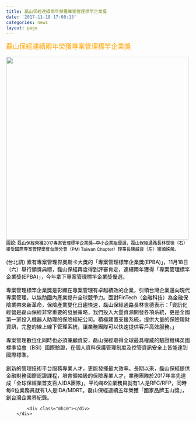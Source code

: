 ```yaml
---
title: 磊山保經連續兩年榮獲專案管理標竿企業獎
date: '2017-11-18 17:08:15'
categories: news
layout: page
---
```


<div class="text">
			<div>
	<span style="color:#ffa500;"><span style="font-size:18px;">磊山保經連續兩年榮獲專案管理標竿企業獎</span></span></div>
<div>
	&nbsp;</div>
<div>
	<span style="color:#ffa500;"><span style="font-size:18px;"><img alt="" src="http://lsapp.leishan.com.tw/UserFiles/images/%E7%A3%8A%E5%B1%B1%E4%BF%9D%E7%B6%93%E6%A6%AE%E7%8D%B22017%E5%B0%88%E6%A1%88%E7%AE%A1%E7%90%86%E6%A8%99%E7%AB%BF%E4%BC%81%E6%A5%AD%E7%8D%8E%E2%94%80%E4%B8%AD%E5%B0%8F%E4%BC%81%E6%A5%AD%E7%B5%84%E5%84%AA%E9%81%B8%EF%BC%8C%E7%A3%8A%E5%B1%B1%E4%BF%9D%E7%B6%93%E9%80%9A%E8%B7%AF%E9%95%B7%E6%9E%97%E4%B8%96%E5%BE%B7%EF%BC%88%E5%8F%B3%EF%BC%89%E6%8E%A5%E5%8F%97%E5%9C%8B%E9%9A%9B%E5%B0%88%E6%A1%88%E7%AE%A1%E7%90%86%E5%AD%B8%E6%9C%83%E5%8F%B0%E7%81%A3%E5%88%86%E6%9C%83%EF%BC%88PMI%20Taiwan%20Chapter%EF%BC%89%E7%90%86%E4%BA%8B%E9%95%B7%E9%99%B3%E5%A8%81%E8%89%AF%EF%BC%88%E5%B7%A6%EF%BC%89%E7%8D%B2%E9%A0%92%E6%AE%8A%E6%A6%AE%E3%80%82.jpg" style="width: 500px;"></span></span></div>
<div>
	<span style="color:#000000;"><span style="font-size: 9pt;">圖說: 磊山保經榮獲2017專案管理標竿企業獎─中小企業組優選，磊山保經通路長林世德（右）接受國際專案管理學會台灣分會（PMI Taiwan Chapter）理事長陳威良（左）獲頒殊榮。</span></span></div>
<div>
	&nbsp;</div>
<div>
	<span style="color:#000000;"><span style="font-size:14px;">(台北訊) 素有專案管理界奧斯卡大獎的「專案管理標竿企業獎(EPBA)」，11月18日（六）舉行頒獎典禮，磊山保經再度得到評審肯定，連續兩年獲得「專案管理標竿企業獎(EPBA)」，今年拿下專案管理標竿企業獎優選。</span></span></div>
<div>
	&nbsp;</div>
<div>
	<span style="color:#000000;"><span style="font-size:14px;">專案管理標竿企業獎是彰顯在專案管理有卓越績效的企業，引領台灣企業邁向現代專案管理，以協助國內產業提升全球競爭力。面對FinTech（金融科技）為金融保險業帶來新革命，保險產業變化日趨快速，磊山保經通路長林世德表示：「資訊化經營是磊山保經非常重要的發展策略，我們投入大量資源開發各項系統，更是全國第一家投入機器人助理的保險經紀公司。積極建置支援系統，提供大量的保險理財資訊，完整的線上線下管理系統，讓業務團隊可以快速提供客戶高效服務。」</span></span></div>
<div>
	&nbsp;</div>
<div>
	<span style="color:#000000;"><span style="font-size:14px;">專案管理數位化同時也必須兼顧資安，磊山保經取得全球最具權威的驗證機構英國標準協會（BSI）國際驗證，在個人資料保護管理制度及控管資訊安全上皆能達到國際標準。</span></span></div>
<div>
	&nbsp;</div>
<div>
	<span style="color:#000000;"><span style="font-size:14px;">創新的管理技術平台服務專業人才，更能發揮最大效率。長期以來，磊山保經提供金融財務國際認證課程，培育領袖級的保險專業人才，業務團隊於2017年率先達成「全球保經業首支百人IDA團隊」，平均每6位業務員就有1人是RFC/RFP，同時每6位業務員就有1人是IDA/MDRT。磊山保經連續五年榮獲「國家品牌玉山獎」，創台灣企業界紀錄。</span></span></div>

			<div class="mh10"></div>
		</div>